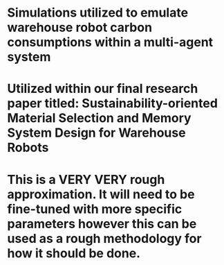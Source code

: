# Simulations utilized to emulate warehouse robot carbon consumptions within a multi-agent system
# Utilized within our final research paper titled: Sustainability-oriented Material Selection and Memory System Design for Warehouse Robots
# This is a VERY VERY rough approximation. It will need to be fine-tuned with more specific parameters however this can be used as a rough methodology for how it should be done.
#